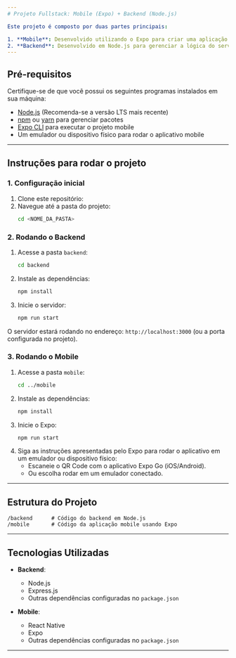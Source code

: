 ```yaml
---
# Projeto Fullstack: Mobile (Expo) + Backend (Node.js)

Este projeto é composto por duas partes principais:

1. **Mobile**: Desenvolvido utilizando o Expo para criar uma aplicação mobile.
2. **Backend**: Desenvolvido em Node.js para gerenciar a lógica do servidor e APIs.
---
```


## Pré-requisitos

Certifique-se de que você possui os seguintes programas instalados em sua máquina:

- [Node.js](https://nodejs.org/) (Recomenda-se a versão LTS mais recente)
- [npm](https://www.npmjs.com/) ou [yarn](https://yarnpkg.com/) para gerenciar pacotes
- [Expo CLI](https://docs.expo.dev/get-started/installation/) para executar o projeto mobile
- Um emulador ou dispositivo físico para rodar o aplicativo mobile

---

## Instruções para rodar o projeto

### 1. Configuração inicial

1. Clone este repositório:
2. Navegue até a pasta do projeto:
   ```bash
   cd <NOME_DA_PASTA>
   ```

### 2. Rodando o Backend

1. Acesse a pasta `backend`:
   ```bash
   cd backend
   ```
2. Instale as dependências:
   ```bash
   npm install
   ```
3. Inicie o servidor:
   ```bash
   npm run start
   ```

O servidor estará rodando no endereço: `http://localhost:3000` (ou a porta configurada no projeto).

### 3. Rodando o Mobile

1. Acesse a pasta `mobile`:
   ```bash
   cd ../mobile
   ```
2. Instale as dependências:
   ```bash
   npm install
   ```
3. Inicie o Expo:
   ```bash
   npm run start
   ```
4. Siga as instruções apresentadas pelo Expo para rodar o aplicativo em um emulador ou dispositivo físico:
   - Escaneie o QR Code com o aplicativo Expo Go (iOS/Android).
   - Ou escolha rodar em um emulador conectado.

---

## Estrutura do Projeto

```
/backend      # Código do backend em Node.js
/mobile       # Código da aplicação mobile usando Expo
```

---

## Tecnologias Utilizadas

- **Backend**:

  - Node.js
  - Express.js
  - Outras dependências configuradas no `package.json`

- **Mobile**:
  - React Native
  - Expo
  - Outras dependências configuradas no `package.json`

---
